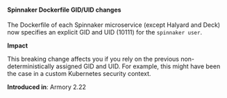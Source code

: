 #### Spinnaker Dockerfile GID/UID changes

The Dockerfile of each Spinnaker microservice (except Halyard and Deck) now specifies an explicit GID and UID (10111) for the `spinnaker user`.

**Impact**

This breaking change affects you if you rely on the previous non-deterministically assigned GID and UID. For example, this might have been the case in a custom Kubernetes security context.

**Introduced in**: Armory 2.22